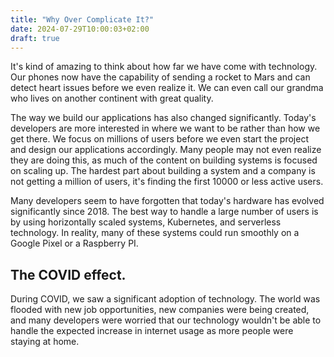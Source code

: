 ```yaml
---
title: "Why Over Complicate It?"
date: 2024-07-29T10:00:03+02:00
draft: true
---
```

It's kind of amazing to think about how far we have come with technology. Our phones now have the capability of sending a rocket to Mars and can detect heart issues before we even realize it. We can even call our grandma who lives on another continent with great quality.

The way we build our applications has also changed significantly. Today's developers are more interested in where we want to be rather than how we get there. We focus on millions of users before we even start the project and design our applications accordingly. Many people may not even realize they are doing this, as much of the content on building systems is focused on scaling up. The hardest part about building a system and a company is not getting a million of users, it's finding the first 10000 or less active users. 

Many developers seem to have forgotten that today's hardware has evolved significantly since 2018. The best way to handle a large number of users is by using horizontally scaled systems, Kubernetes, and serverless technology. In reality, many of these systems could run smoothly on a Google Pixel or a Raspberry PI.

## The COVID effect.

During COVID, we saw a significant adoption of technology. The world was flooded with new job opportunities, new companies were being created, and many developers were worried that our technology wouldn't be able to handle the expected increase in internet usage as more people were staying at home.
